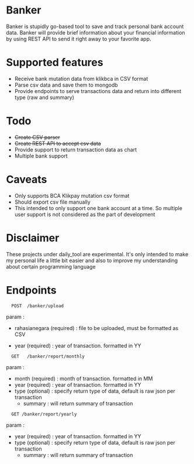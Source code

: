 # Banker

Banker is stupidly go-based tool to save and track personal bank account data. Banker will provide brief information about your financial information by using REST API to send it right away to your favorite app.

# Supported features

- Receive bank mutation data from klikbca in CSV format
- Parse csv data and save them to mongodb
- Provide endpoints to serve transactions data and return into different type (raw and summary)

# Todo

- ~~Create CSV parser~~
- ~~Create REST API to accept csv data~~
- Provide support to return transaction data as chart
- Multiple bank support

# Caveats

- Only supports BCA Klikpay mutation csv format
- Should export csv file manually
- This intended to only support one bank account at a time. So multiple user support is not considered as the part of development

# Disclaimer

These projects under daily_tool are experimental. It's only intended to make my personal life a little bit easier and also to improve my understanding about certain programming language

# Endpoints
```
  POST  /banker/upload
```
param :
  - rahasianegara (required) : file to be uploaded, must be formatted as CSV

  - year (required) : year of transaction. formatted in YY

```
  GET   /banker/report/monthly
```
param :
  - month (required) : month of transaction. formatted in MM
  - year (required) : year of transaction. formatted in YY
  - type (optional) : specify return type of data, default is raw json per transaction
    - summary : will return summary of transaction

```
  GET /banker/report/yearly
```
param :
  - year (required) : year of transaction. formatted in YY
  - type (optional) : specify return type of data, default is raw json per transaction
    - summary : will return summary of transaction

